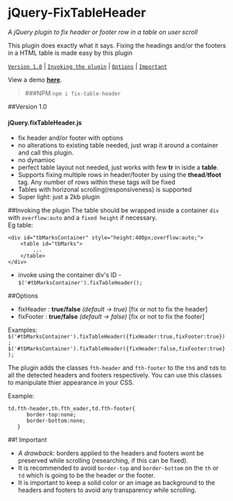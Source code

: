 # jQuery-FixTableHeader
_A jQuery plugin to fix header or footer row in a table on user scroll_

This plugin does exactly what it says. Fixing the headings and/or the footers in a HTML table is made easy by this plugin

[`Version 1.0`](#version-10) | [`Invoking the plugin`](#invoking-the-plugin) | [`Options`](#options) | [`Important`](#-important)

View a demo **<a href='https://jo-geek.github.io/jQuery-FixTableHeader/demo/'>here</a></h4>**.

>###NPM
>`npm i fix-table-header`

##Version 1.0
#### jQuery.fixTableHeader.js
* fix header and/or footer with options
* no alterations to existing table needed, just wrap it around a container and call this plugin.
* no dynamioc
* perfect table layout not needed, just works with few **tr** in iside a **table**.
* Supports fixing multiple rows in header/footer by using the **thead**/**tfoot** tag. Any number of rows within these tags will be fixed
* Tables with horizonal scrolling(responsiveness) is supported
* Super light: just a 2kb plugin

##Invoking the plugin
The table should be wrapped inside a container `div` with `overflow:auto` and a `fixed height` if necessary.<br/>
Eg table:<br/>
```
<div id="tbMarksContainer" style="height:400px;overflow:auto;">
    <table id="tbMarks">
        ...
    </table>
</div>
```
- invoke using the container div's ID - `$('#tbMarksContainer').fixTableHeader();`

##Options
- fixHeader : **true/false** _(default -> true)_ [fix or not to fix the header]
- fixFooter : **true/false** _(default -> false)_ [fix or not to fix the footer]

Examples: <br/>
`$('#tbMarksContainer').fixTableHeader({fixHeader:true,fixFooter:true});`
`$('#tbMarksContainer').fixTableHeader({fixHeader:false,fixFooter:true});`

The plugin adds the classes `fth-header` and `fth-footer` to the `th`s and `td`s to all the detected headers and footers respectively.
You can use this classes to manipulate thier appearance in your CSS.

Example:<br/>
```
td.fth-header,th.fth_eader,td.fth-footer{
      border-top:none;
      border-bottom:none;
   }
```
##! Important
- _A drawback:_ borders applied to the headers and footers wont be preserved while scrolling (researching, if this can be fixed).
- It is recommended to avoid `border-top` and `border-bottom` on the `th` or `td` which is going to be the header or the footer.
- It is important to keep a solid color or an image as background to the headers and footers to avoid any transparency while scrolling.
